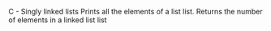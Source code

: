 C - Singly linked lists
Prints all the elements of a list list.
Returns the number of elements in a linked list list
